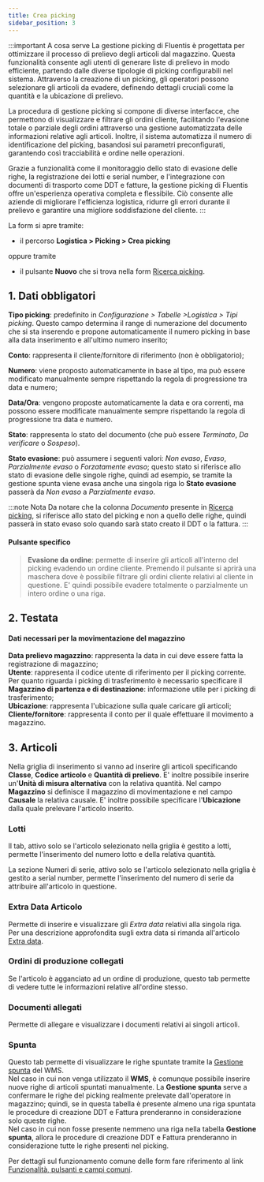 ```yaml
---
title: Crea picking
sidebar_position: 3
---
```


:::important A cosa serve
La gestione picking di Fluentis è progettata per ottimizzare il processo di prelievo degli articoli dal magazzino. Questa funzionalità consente agli utenti di generare liste di prelievo in modo efficiente, partendo dalle diverse tipologie di picking configurabili nel sistema. Attraverso la creazione di un picking, gli operatori possono selezionare gli articoli da evadere, definendo dettagli cruciali come la quantità e la ubicazione di prelievo.

La procedura di gestione picking si compone di diverse interfacce, che permettono di visualizzare e filtrare gli ordini cliente, facilitando l'evasione totale o parziale degli ordini attraverso una gestione automatizzata delle informazioni relative agli articoli. Inoltre, il sistema automatizza il numero di identificazione del picking, basandosi sui parametri preconfigurati, garantendo così tracciabilità e ordine nelle operazioni.

Grazie a funzionalità come il monitoraggio dello stato di evasione delle righe, la registrazione dei lotti e serial number, e l'integrazione con documenti di trasporto come DDT e fatture, la gestione picking di Fluentis offre un'esperienza operativa completa e flessibile. Ciò consente alle aziende di migliorare l'efficienza logistica, ridurre gli errori durante il prelievo e garantire una migliore soddisfazione del cliente.
:::

La form si apre tramite:  
 -  il percorso **Logistica > Picking > Crea picking** 

oppure tramite 

 - il pulsante **Nuovo** che si trova nella form  [Ricerca picking](/docs/logistics/picking/search-picking).

## 1. Dati obbligatori

**Tipo picking**: predefinito in  *Configurazione > Tabelle >Logistica > Tipi picking*. Questo campo determina il range di numerazione del documento che si sta inserendo e propone automaticamente il numero picking in base alla data inserimento e all'ultimo numero inserito;  

**Conto**: rappresenta il cliente/fornitore di riferimento (non è obbligatorio);  

**Numero**: viene proposto automaticamente in base al tipo, ma può essere modificato manualmente sempre rispettando la regola di progressione tra data e numero;  

**Data/Ora**: vengono proposte automaticamente la data e ora correnti, ma possono essere modificate manualmente sempre rispettando la regola di progressione tra data e numero.

**Stato**: rappresenta lo stato del documento (che può essere *Terminato*, *Da verificare* o *Sospeso*).

**Stato evasione**: può assumere i seguenti valori: *Non evaso*, *Evaso*, *Parzialmente evaso* o *Forzatamente evaso*; questo stato si riferisce allo stato di evasione delle singole righe, quindi ad esempio, se tramite la gestione spunta viene evasa anche una singola riga lo **Stato evasione** passerà da *Non evaso* a *Parzialmente evaso*.    

:::note Nota
Da notare che la colonna *Documento* presente in [Ricerca picking](/docs/logistics/picking/search-picking), si riferisce allo stato del picking e non a quello delle righe, quindi passerà in stato evaso solo quando sarà stato creato il DDT o la fattura.
:::

#### Pulsante specifico

> **Evasione da ordine**: permette di inserire gli articoli all'interno del picking evadendo un ordine cliente. Premendo il pulsante si aprirà una maschera dove è possibile filtrare gli ordini cliente relativi al cliente in questione. E' quindi possibile evadere totalmente o parzialmente un intero ordine o una riga.

## 2. Testata

#### Dati necessari per la movimentazione del magazzino  

**Data prelievo magazzino**: rappresenta la data in cui deve essere fatta la registrazione di magazzino;  
**Utente**: rappresenta il codice utente di riferimento per il picking corrente. Per quanto riguarda i picking di trasferimento è necessario specificare il **Magazzino di partenza e di destinazione**: informazione utile per i picking di trasferimento;  
**Ubicazione**: rappresenta l'ubicazione sulla quale caricare gli articoli;  
**Cliente/fornitore**: rappresenta il conto per il quale effettuare il movimento a magazzino.

## 3. Articoli

Nella griglia di inserimento si vanno ad inserire gli articoli specificando **Classe**, **Codice articolo** e **Quantità di prelievo**. E' inoltre possibile inserire un'**Unità di misura alternativa** con la relativa quantità. Nel campo **Magazzino** si definisce il magazzino di movimentazione e nel campo **Causale** la relativa causale. E' inoltre possibile specificare l'**Ubicazione** dalla quale prelevare l'articolo inserito.

### Lotti

Il tab, attivo solo se l'articolo selezionato nella griglia è gestito a lotti, permette l'inserimento del numero lotto e della relativa quantità.

La sezione Numeri di serie, attivo solo se l'articolo selezionato nella griglia è gestito a serial number, permette l'inserimento del numero di serie da attribuire all'articolo in questione.

### Extra Data Articolo

Permette di inserire e visualizzare gli *Extra data* relativi alla singola riga.           
Per una descrizione approfondita sugli extra data si rimanda all'articolo [Extra data](/docs/configurations/utility/extra-data/extradata/new-extradata-simple).

### Ordini di produzione collegati

Se l'articolo è agganciato ad un ordine di produzione, questo tab permette di vedere tutte le informazioni relative all'ordine stesso.

### Documenti allegati

Permette di allegare e visualizzare i documenti relativi ai singoli articoli.  

### Spunta

Questo tab permette di visualizzare le righe spuntate tramite la [Gestione spunta](/docs/logistics/wms/sales/check-row-menagement) del WMS.    
Nel caso in cui non venga utilizzato il **WMS**, è comunque possibile inserire nuove righe di articoli spuntati manualmente.
La **Gestione spunta** serve a confermare le righe del picking realmente prelevate dall'operatore in magazzino; quindi, se in questa tabella è presente almeno una riga spuntata le procedure di creazione DDT e Fattura prenderanno in considerazione solo queste righe.         
Nel caso in cui non fosse presente nemmeno una riga nella tabella **Gestione spunta**, allora le procedure di creazione DDT e Fattura prenderanno in considerazione tutte le righe presenti nel picking.

Per dettagli sul funzionamento comune delle form fare riferimento al link [Funzionalità, pulsanti e campi comuni](/docs/guide/common).